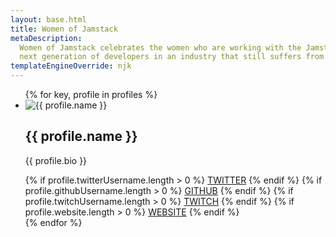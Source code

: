 ```yaml
---
layout: base.html
title: Women of Jamstack
metaDescription:
  Women of Jamstack celebrates the women who are working with the Jamstack and adjacent technologies — and inspires the
  next generation of developers in an industry that still suffers from devastating gender inequality.
templateEngineOverride: njk
---
```


<ul class="grid">
 {% for key, profile in profiles %}
    <li class="grid__item">
      <div class="grid__itemImgWrapper">
        <img src="/images/{{ key }}.png" alt="{{ profile.name }}" />
      </div>
      <h2 class="grid__itemName">{{ profile.name }}</h2>
      <p class="grid__itemBio">{{ profile.bio }}</p>
      <div class="grid__itemSocials">
      {% if profile.twitterUsername.length > 0 %}
        <a href="https://twitter.com/{{ profile.twitterUsername }}" target="_blank">TWITTER</a>
      {% endif %}
      {% if profile.githubUsername.length > 0 %}
        <a href="https://github.com/{{ profile.githubUsername }}" target="_blank">GITHUB</a>
      {% endif %}
      {% if profile.twitchUsername.length > 0 %}
        <a href="https://twitch.tv/{{ profile.twitchUsername }}" target="_blank">TWITCH</a>
      {% endif %}
      {% if profile.website.length > 0 %}
        <a href="{{ profile.website }}" target="_blank">WEBSITE</a>
      {% endif %}
      </div>
    </li>
{% endfor %}
<ul>
